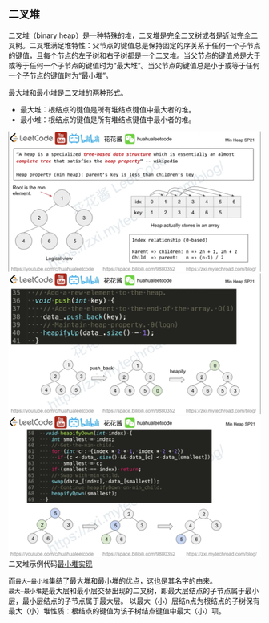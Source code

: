 ## 二叉堆
二叉堆（binary heap）是一种特殊的堆，二叉堆是完全二叉树或者是近似完全二叉树。二叉堆满足堆特性：父节点的键值总是保持固定的序关系于任何一个子节点的键值，且每个节点的左子树和右子树都是一个二叉堆。当父节点的键值总是大于或等于任何一个子节点的键值时为“最大堆”。当父节点的键值总是小于或等于任何一个子节点的键值时为“最小堆”。  
  
最大堆和最小堆是二叉堆的两种形式。  
* 最大堆：根结点的键值是所有堆结点键值中最大者的堆。
* 最小堆：根结点的键值是所有堆结点键值中最小者的堆。  
  
![](./Min%20Heap.png)  
![](./Min%20Heap%202.png)  
![](./Min%20Heap%203.png)  
二叉堆示例代码[最小堆实现](./MinHeap.java)  
  
而`最大—最小堆`集结了最大堆和最小堆的优点，这也是其名字的由来。  
`最大—最小堆`是最大层和最小层交替出现的二叉树，即最大层结点的子节点属于最小层，最小层结点的子节点属于最大层。 以最大（小）层结n点为根结点的子树保有最大（小）堆性质：根结点的键值为该子树结点键值中最大（小）项。  
  
